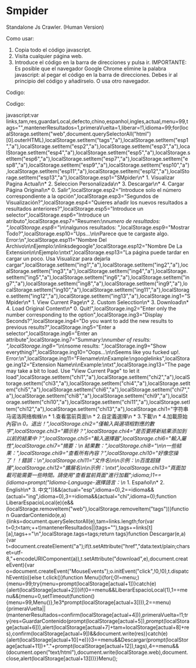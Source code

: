 # Smpider
Standalone Js Crawler. (Human Version)

Como usar:

1. Copia todo el código javascript.
2. Visita cualquier página web.
3. Introduce el código en la barra de direcciones y pulsa ir.
IMPORTANTE: Es posible que el navegador Google Chrome elimine la palabra javascript: al pegar el código en la barra de direcciones. Debes ir al principio del código y añadírselo. O usa otro navegador.

Codigo:


Codigo:

javascript:var links,tam,res,guardarLocal,defecto,chino,espanhol,ingles,actual,menu=99,tags="",mantenerResultados=1,primeraVuelta=1,liberar=!1,idioma=99;for(localStorage.setItem("web",document.querySelectorAll("html")[0].outerHTML),localStorage.setItem("tags","a"),localStorage.setItem("esp1","a"),localStorage.setItem("esp2","a"),localStorage.setItem("esp3","a"),localStorage.setItem("esp4","a"),localStorage.setItem("esp5","a"),localStorage.setItem("esp6","a"),localStorage.setItem("esp7","a"),localStorage.setItem("esp8","a"),localStorage.setItem("esp9","a"),localStorage.setItem("esp10","a"),localStorage.setItem("esp11","a"),localStorage.setItem("esp12","a"),localStorage.setItem("esp13","a"),localStorage.esp1="SMpider\n* 1. Visualizar Pagina Actual\n* 2. Seleccion Personalizada\n* 3. Descargar\n* 4. Cargar Página Original\n* 0. Salir",localStorage.esp2="Introduce solo el número correspondiente a la opción",localStorage.esp3="Segundos de Visualización?",localStorage.esp4="Quieres añadir los nuevos resultados a resultados anteriores?",localStorage.esp5="Introduce un selector",localStorage.esp6="Introduce un atributo",localStorage.esp7="Resumen:\n*numero de resultados: ",localStorage.esp8="\n\n*algunos resultados: ",localStorage.esp9="Mostrar Todo?",localStorage.esp10="Ups...\n\nParece que te cargaste algo. Error:\n",localStorage.esp11="Nombre Del Archivo\n\nEjemplo:\nlinksdegoogle",localStorage.esp12="Nombre De La Extension\n\nEjemplo:\ntxt",localStorage.esp13="La página puede tardar en cargar un poco. Usa Visualizar para dejarla cargar",localStorage.setItem("ing1","a"),localStorage.setItem("ing2","a"),localStorage.setItem("ing3","a"),localStorage.setItem("ing4","a"),localStorage.setItem("ing5","a"),localStorage.setItem("ing6","a"),localStorage.setItem("ing7","a"),localStorage.setItem("ing8","a"),localStorage.setItem("ing9","a"),localStorage.setItem("ing10","a"),localStorage.setItem("ing11","a"),localStorage.setItem("ing12","a"),localStorage.setItem("ing13","a"),localStorage.ing1="SMpider\n* 1. View Current Page\n* 2. Custom Selecction\n* 3. Download\n* 4. Load Original Content\n* 0. Quit!",localStorage.ing2="Enter only the number corresponding to the option",localStorage.ing3="Display Seconds?",localStorage.ing4="Do you want to add the new results to previous results?",localStorage.ing5="Enter a selector",localStorage.ing6="Enter an attribute",localStorage.ing7="Summary:\n*number of results:  ",localStorage.ing8="\n\n*some results: ",localStorage.ing9="Show everything?",localStorage.ing10="Oops...\n\nSeems like you fucked up!. Error:\n",localStorage.ing11="Filename\n\nExample:\ngooglelinks",localStorage.ing12="Extension Name\n\nExample:\ntxt",localStorage.ing13="The page may take a bit to load. Use \"View Current Page\" to let it load",localStorage.setItem("chi1","a"),localStorage.setItem("chi2","a"),localStorage.setItem("chi3","a"),localStorage.setItem("chi4","a"),localStorage.setItem("chi5","a"),localStorage.setItem("chi6","a"),localStorage.setItem("chi7","a"),localStorage.setItem("chi8","a"),localStorage.setItem("chi9","a"),localStorage.setItem("chi10","a"),localStorage.setItem("chi11","a"),localStorage.setItem("chi12","a"),localStorage.setItem("chi13","a"),localStorage.chi1="字符串马诺洛网络蜘蛛\n * 1.查看當前頁面\n * 2.自定義選擇\n * 3.下載\n * 4.加載原始內容\n *0。退出！",localStorage.chi2="僅輸入與選項相對應的數字",localStorage.chi3="顯示秒？",localStorage.chi4="是否要將新結果添加到以前的結果中？",localStorage.chi5="輸入選擇器",localStorage.chi6="輸入屬性",localStorage.chi7="摘要：\n *結果數：",localStorage.chi8="\n\n*一些結果：",localStorage.chi9="查看所有內容？",localStorage.chi10="好像您操了！！錯誤：\n",localStorage.chi11="文件名\n\n示例：\n百度超鏈接",localStorage.chi12="擴展名\n\n示例：\ntxt",localStorage.chi13="頁面加載可能需要一些時間。請使用\"查看當前頁面\"進行加載";idioma;)1==(idioma=prompt("Idioma-Language-選擇語言：\n* 1. Español\n* 2. English\n* 3. 中文"))&&(actual="esp",idioma=0),2==idioma&&(actual="ing",idioma=0),3==idioma&&(actual="chi",idioma=0);function LiberarEspacioLocal(e){e&&(localStorage.removeItem("web"),localStorage.removeItem("tags"))}function GuardarContenido(e,a){links=document.querySelectorAll(e),tam=links.length;for(var t=0;t<tam;++t)mantenerResultados||(tags=""),tags+=links[t][a],tags+="\n",localStorage.tags=tags;return tags}function Descargar(e,a){var t=document.createElement("a");if(t.setAttribute("href","data:text/plain;charset=utf-8,"+encodeURIComponent(a)),t.setAttribute("download",e),document.createEvent){var o=document.createEvent("MouseEvents");o.initEvent("click",!0,!0),t.dispatchEvent(o)}else t.click()}function Menu(){for(;0!=menu;){menu=99;try{menu=prompt(localStorage[actual+1])}catch(e){alert(localStorage[actual+2])}if(0==menu&&LiberarEspacioLocal(1),1==menu&&(menu=0,setTimeout(function(){menu=99,Menu()},1e3*prompt(localStorage[actual+3]))),2==menu){primeraVuelta||(mantenerResultados=confirm(localStorage[actual+4])),primeraVuelta=!1;try{res=GuardarContenido(prompt(localStorage[actual+5]),prompt(localStorage[actual+6])),alert(localStorage[actual+7]+tam+localStorage[actual+8]+res),confirm(localStorage[actual+9])&&document.write(res)}catch(e){alert(localStorage[actual+10]+e)}}3==menu&&Descargar(prompt(localStorage[actual+11])+"."+prompt(localStorage[actual+12]),tags),4==menu&&(document.open("text/html"),document.write(localStorage.web),document.close,alert(localStorage[actual+13]))}}Menu();
